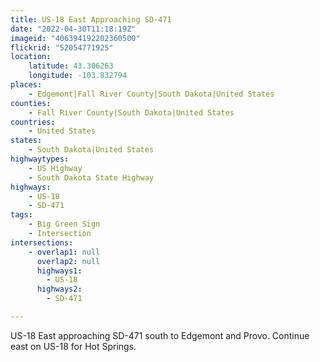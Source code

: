 ```yaml
---
title: US-18 East Approaching SD-471
date: "2022-04-30T11:18:19Z"
imageid: "406394192202360500"
flickrid: "52054771925"
location:
    latitude: 43.306263
    longitude: -103.832794
places:
    - Edgemont|Fall River County|South Dakota|United States
counties:
    - Fall River County|South Dakota|United States
countries:
    - United States
states:
    - South Dakota|United States
highwaytypes:
    - US Highway
    - South Dakota State Highway
highways:
    - US-18
    - SD-471
tags:
    - Big Green Sign
    - Intersection
intersections:
    - overlap1: null
      overlap2: null
      highways1:
        - US-18
      highways2:
        - SD-471

---
```

US-18 East approaching SD-471 south to Edgemont and Provo.  Continue east on US-18 for Hot Springs.